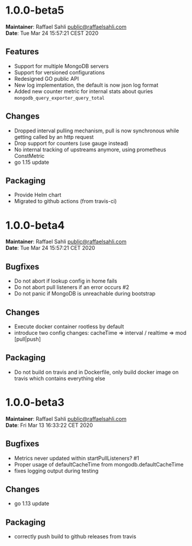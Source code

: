 # 1.0.0-beta5
**Maintainer**: Raffael Sahli <public@raffaelsahli.com>\
**Date**: Tue Mar 24 15:57:21 CEST 2020

## Features
* Support for multiple MongoDB servers
* Support for versioned configurations
* Redesigned GO public API
* New log implementation, the default is now json log format
* Added new counter metric for internal stats about quries `mongodb_query_exporter_query_total`

## Changes
* Dropped interval pulling mechanism, pull is now synchronous while getting called by an http request
* Drop support for counters (use gauge instead)
* No internal tracking of upstreams anymore, using prometheus ConstMetric
* go 1.15 update

## Packaging
* Provide Helm chart
* Migrated to github actions (from travis-ci)


# 1.0.0-beta4
**Maintainer**: Raffael Sahli <public@raffaelsahli.com>\
**Date**: Tue Mar 24 15:57:21 CET 2020

## Bugfixes
* Do not abort if lookup config in home fails
* Do not abort pull listeners if an error occurs #2
* Do not panic if MongoDB is unreachable during bootstrap

## Changes
* Execute docker container rootless by default
* introduce two config changes: cacheTime => interval / realtime => mod [pull|push]

## Packaging
* Do not build on travis and in Dockerfile, only build docker image on travis which contains everything else


# 1.0.0-beta3
**Maintainer**: Raffael Sahli <public@raffaelsahli.com>\
**Date**: Fri Mar 13 16:33:22 CET 2020

## Bugfixes
* Metrics never updated within startPullListeners? #1
* Proper usage of defaultCacheTime from mongodb.defaultCacheTime
* fixes logging output during testing

## Changes
* go 1.13 update


## Packaging
* correctly push build to github releases from travis
